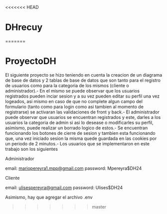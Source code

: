 <<<<<<< HEAD
# DHrecuy
=======
# ProyectoDH


El siguiente proyecto se hizo teniendo en cuenta la creacion de un diagrama de base de datos y 2 tablas de base de datos que son tanto para el registro de usuarios como para la categoria de los mismos (cliente o administrador).- En el mismo se puede observar que los usuarios registrados pueden inciar sesion y a su vez pueden editar su perfil una vez logeados, asi mismo en caso de que no complete algun campo del formulario (tanto como para login como asi tambien al momento de registrarse) se activaran las validaciones de front y back.-
El administrador puede observar que usuarios se encuentran registrados y este, darles a los usuarios la categoria de admin si asi lo desease o modificarles su perfil, asimismo, puede realizar un borrado logico de estos.-
Se encuentran funcionando los botones de cierre de sesion y tambien esta funcionando que, una vez iniciado sesion la misma quede guardada en las cookies por un periodo de 2 minutos.-
Los usuarios que se implementaron en este trabajo son los siguientes

Administrador

 email: mariopereyra1.mpp@gmail.com
    password: Mpereyra$DH24

Cliente

email: ulisespereyra@gmail.com
    password: Ulises$DH24

Asimismo, hay que agregar el archivo .env 
>>>>>>> master
